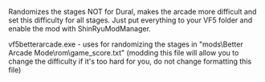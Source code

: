 Randomizes the stages NOT for Dural, makes the arcade more difficult and set this difficulty for all stages.
Just put everything to your VF5 folder and enable the mod with ShinRyuModManager.

vf5betterarcade.exe - uses for randomizing the stages in "mods\Better Arcade Mode\rom\game_score.txt" (modding this file will allow you to change the difficulty if it's too hard for you, do not change formatting this file)
